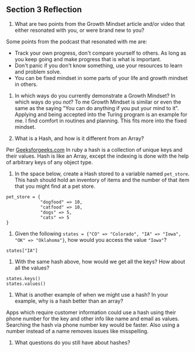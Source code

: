 ## Section 3 Reflection

1. What are two points from the Growth Mindset article and/or video that either resonated with you, or were brand new to you?

 Some points from the podcast that resonated with me are:
 + Track your own progress, don't compare yourself to others.  As long as you keep going and make progress that is what is important.
 + Don't panic if you don't know something, use your resources to learn and problem solve.
 + You can be fixed mindset in some parts of your life and growth mindset in others.

1. In which ways do you currently demonstrate a Growth Mindset? In which ways do you _not_?
 To me Growth Mindset is similar or even the same as the saying "You can do anything if you put your mind to it".  Applying and being accepted into the Turing program is an example for me.  I find comfort in routines and planning.  This fits more into the fixed mindset.  

1. What is a Hash, and how is it different from an Array?

 Per [Geeksforgeeks.com]( https://www.geeksforgeeks.org/ruby-hash-class/)
In ruby a hash is a collection of unique keys and their values. Hash is like an Array, except the indexing is done with the help of arbitrary keys of any object type.

1. In the space below, create a Hash stored to a variable named `pet_store`.  This hash should hold an inventory of items and the number of that item that you might find at a pet store.
```
pet_store = {
             "dogfood" => 10,
             "catfood" => 10,
             "dogs" => 5,
             "cats" => 5
}
```

1. Given the following `states = {"CO" => "Colorado", "IA" => "Iowa", "OK" => "Oklahoma"}`, how would you access the value `"Iowa"`?
```
states["IA"]
```

1. With the same hash above, how would we get all the keys?  How about all the values?
```
states.keys()
states.values()
```

1. What is another example of when we might use a hash?  In your example, why is a hash better than an array?

 Apps which require customer information could use a hash using their phone number for the key and other info like name and email as values.  Searching the hash via phone number key would be faster.  Also using a number instead of a name removes issues like misspelling.

1. What questions do you still have about hashes?
